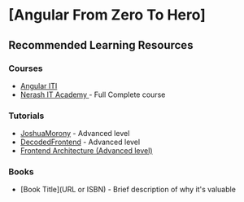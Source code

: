 # [Angular From Zero To Hero]

## Recommended Learning Resources

### Courses
- [Angular ITI](https://drive.google.com/drive/folders/19DU_0UiuZm1-2kSnQIkncmZxCUePCzKP)
- [Nerash IT Academy ](https://www.youtube.com/playlist?list=PLXHLAo6ZUDp0qBkqxGNxKgxpztJdZ7Okw) - Full Complete course

### Tutorials
- [JoshuaMorony](https://www.youtube.com/@JoshuaMorony/playlists) - Advanced level
- [DecodedFrontend](https://www.youtube.com/@DecodedFrontend/featured) - Advanced level
- [Frontend Architecture (Advanced level)](https://www.youtube.com/@d.zhiganov)

### Books
- [Book Title](URL or ISBN) - Brief description of why it's valuable